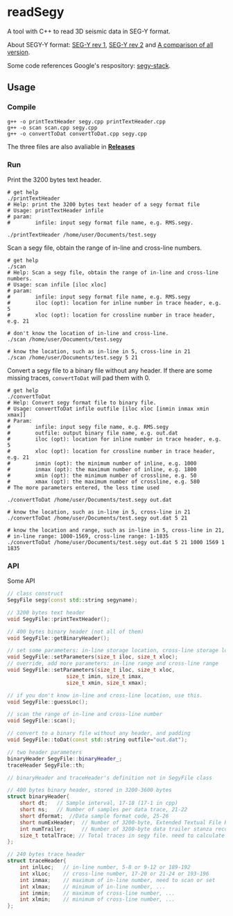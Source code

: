 # readSegy

A tool with C++ to read 3D seismic data in SEG-Y format.

About SEGY-Y format: [SEG-Y rev 1](https://seg.org/Portals/0/SEG/News%20and%20Resources/Technical%20Standards/seg_y_rev1.pdf), [SEG-Y rev 2](https://seg.org/Portals/0/SEG/News%20and%20Resources/Technical%20Standards/seg_y_rev2_0-mar2017.pdf) and [A comparison of all version](https://wiki.seg.org/images/4/42/SEG-Y_bytestream_all_revisions.pdf).

Some code references Google's respository: [segy-stack](https://github.com/google/segy-stack).


## Usage

### Compile

```shell
g++ -o printTextHeader segy.cpp printTextHeader.cpp
g++ -o scan scan.cpp segy.cpp
g++ -o convertToDat convertToDat.cpp segy.cpp
```

The three files are also avaliable in [**Releases**](https://github.com/JintaoLee-Roger/segyConvert/releases)

### Run

Print the 3200 bytes text header.
```shell
# get help
./printTextHeader
# Help: print the 3200 bytes text header of a segy format file 
# Usage: printTextHeader infile 
# param: 
#        infile: input segy format file name, e.g. RMS.segy.

./printTextHeader /home/user/Documents/test.segy
```

Scan a segy file, obtain the range of in-line and cross-line numbers.
```shell
# get help
./scan
# Help: Scan a segy file, obtain the range of in-line and cross-line numbers. 
# Usage: scan infile [iloc xloc] 
# param: 
#        infile: input segy format file name, e.g. RMS.segy 
#        iloc (opt): location for inline number in trace header, e.g. 5
#        xloc (opt): location for crossline number in trace header, e.g. 21

# don't know the location of in-line and cross-line.
./scan /home/user/Documents/test.segy

# know the location, such as in-line in 5, cross-line in 21
./scan /home/user/Documents/test.segy 5 21
```

Convert a segy file to a binary file without any header. If there are some 
missing traces, `convertToDat` will pad them with 0.
```shell
# get help
./convertToDat
# Help: Convert segy format file to binary file.
# Usage: convertToDat infile outfile [iloc xloc [inmin inmax xmin xmax]]
# Param: 
#        infile: input segy file name, e.g. RMS.segy 
#        outfile: output binary file name, e.g. out.dat 
#        iloc (opt): location for inline number in trace header, e.g. 5
#        xloc (opt): location for crossline number in trace header, e.g. 21
#        inmin (opt): the minimum number of inline, e.g. 1000 
#        inmax (opt): the maximum number of inline, e.g. 1800 
#        xmin (opt): the minimum number of crossline, e.g. 50 
#        xmax (opt): the maximum number of crossline, e.g. 580 
# The more parameters entered, the less time used

./convertToDat /home/user/Documents/test.segy out.dat

# know the location, such as in-line in 5, cross-line in 21
./convertToDat /home/user/Documents/test.segy out.dat 5 21

# know the location and range, such as in-line in 5, cross-line in 21,
# in-line range: 1000-1569, cross-line range: 1-1835  
./convertToDat /home/user/Documents/test.segy out.dat 5 21 1000 1569 1 1835
```

### API
Some API
```c++
// class construct
SegyFile segy(const std::string segyname); 

// 3200 bytes text header 
void SegyFile::printTextHeader();

// 400 bytes binary header (not all of them)
void SegyFile::getBinaryHeader();

// set some parameters: in-line storage location, cross-line storage location
void SegyFile::setParameters(size_t iloc, size_t xloc);
// override, add more parameters: in-line range and cross-line range
void SegyFile::setParameters(size_t iloc, size_t xloc, 
                   size_t imin, size_t imax, 
                   size_t xmin, size_t xmax);

// if you don't know in-line and cross-line location, use this.
void SegyFile::guessLoc();

// scan the range of in-line and cross-line number
void SegyFile::scan();

// convert to a binary file without any header, and padding
void SegyFile::toDat(const std::string outfile="out.dat");

// two header parameters
binaryHeader SegyFile::binaryHeader_;
traceHeader SegyFile::th;

// binaryHeader and traceHeader's definition not in SegyFile class

// 400 bytes binary header, stored in 3200-3600 bytes
struct binaryHeader{
    short dt;   // Sample interval, 17-18 (17-1 in cpp)
    short ns;   // Number of samples per data trace, 21-22
    short dformat;  //Data sample format code, 25-26
    short numExHeader;  // Number of 3200-byte, Extended Textual File Header, 305-306
    int numTrailer;     // Number of 3200-byte data trailer stanza records, 329-332
    size_t totalTrace; // Total traces in segy file. need to calculate
};

// 240 bytes trace header
struct traceHeader{
    int inlLoc;   // in-line number, 5-8 or 9-12 or 189-192
    int xlLoc;    // cross-line number, 17-20 or 21-24 or 193-196
    int inmax;    // maximum of in-line number, need to scan or set
    int xlmax;    // minimum of in-line number, ...
    int inmin;    // maximum of cross-line number, ...
    int xlmin;    // minimum of cross-line number, ...
};
```
